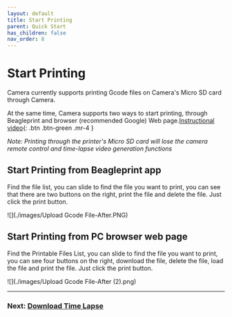 ```yaml
---
layout: default
title: Start Printing
parent: Quick Start
has_children: false
nav_order: 8
---
```


# Start Printing

Camera currently supports printing Gcode files on Camera's Micro SD card through Camera.

At the same time, Camera supports two ways to start printing, through Beagleprint and browser (recommended Google) Web page.[Instructional video](https://www.youtube.com/watch?v=1VRnE4k5Dvg&list=PLSc0XAQ8RossfF7Z-SkeIvYP2vs1O8vf-&index=9){: .btn .btn-green .mr-4 }

_Note: Printing through the printer's Micro SD card will lose the camera remote control and time-lapse video generation functions_

## Start Printing from Beagleprint app

Find the file list, you can slide to find the file you want to print, you can see that there are two buttons on the right, print the file and delete the file. Just click the print button.

![](./images/Upload Gcode File-After.PNG)

## Start Printing from  PC browser web page

Find the Printable Files List, you can slide to find the file you want to print, you can see four buttons on the right, download the file, delete the file, load the file and print the file. Just click the print button.

![](./images/Upload Gcode File-After (2).png)

----

### Next: [Download Time Lapse](/Beaglecam/docs/Quick%20Start%20for%20Beagle%20Camera/Download%20Time%20Lapse.md)
